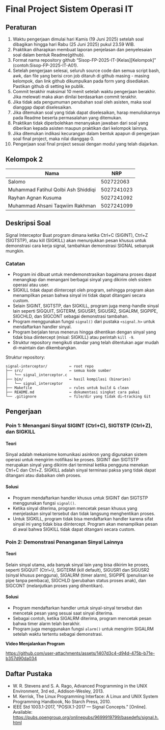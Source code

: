 # Final Project Sistem Operasi IT

## Peraturan
1. Waktu pengerjaan dimulai hari Kamis (19 Juni 2025) setelah soal dibagikan hingga hari Rabu (25 Juni 2025) pukul 23.59 WIB.
2. Praktikan diharapkan membuat laporan penjelasan dan penyelesaian soal dalam bentuk Readme(github).
3. Format nama repository github “Sisop-FP-2025-IT-[Kelas][Kelompok]” (contoh:Sisop-FP-2025-IT-A01).
4. Setelah pengerjaan selesai, seluruh source code dan semua script bash, awk, dan file yang berisi cron job ditaruh di github masing - masing kelompok, dan link github dikumpulkan pada form yang disediakan. Pastikan github di setting ke publik.
5. Commit terakhir maksimal 10 menit setelah waktu pengerjaan berakhir. Jika melewati maka akan dinilai berdasarkan commit terakhir.
6. Jika tidak ada pengumuman perubahan soal oleh asisten, maka soal dianggap dapat diselesaikan.
7. Jika ditemukan soal yang tidak dapat diselesaikan, harap menuliskannya pada Readme beserta permasalahan yang ditemukan.
8. Praktikan tidak diperbolehkan menanyakan jawaban dari soal yang diberikan kepada asisten maupun praktikan dari kelompok lainnya.
9. Jika ditemukan indikasi kecurangan dalam bentuk apapun di pengerjaan soal final project, maka nilai dianggap 0.
10. Pengerjaan soal final project sesuai dengan modul yang telah diajarkan.

## Kelompok 2

Nama | NRP
--- | ---
Salomo | 502722063
Muhammad Fatihul Qolbi Ash Shiddiqi | 5027241023
Rayhan Agnan Kusuma | 5027241092
Muhammad Ahsani Taqwiim Rakhman | 5027241099

## Deskripsi Soal

Signal Interceptor
Buat program dimana ketika Ctrl+C (SIGINT), Ctrl+Z (SIGTSTP), atau kill (SIGKILL) akan menunjukkan pesan khusus untuk demonstrasi cara kerja signal, tambahkan demonstrasi SIGNAL sebanyak mungkin.

### Catatan

- Program ini dibuat untuk mendemonstrasikan bagaimana proses dapat menangkap dan menangani berbagai sinyal yang dikirim oleh sistem operasi atau user.  
- SIGKILL tidak dapat diintercept oleh program, sehingga program akan menampilkan pesan bahwa sinyal ini tidak dapat ditangani secara custom.  
- Selain SIGINT, SIGTSTP, dan SIGKILL, program juga meng-handle sinyal lain seperti SIGQUIT, SIGTERM, SIGUSR1, SIGUSR2, SIGALRM, SIGPIPE, SIGCHLD, dan SIGCONT sebagai demonstrasi tambahan.  
- Program menggunakan fungsi `signal()` dari pustaka `<signal.h>` untuk mendaftarkan handler sinyal.  
- Program berjalan terus menerus hingga dihentikan dengan sinyal yang tidak bisa diintercept (misal: SIGKILL) atau perintah `kill -9`.  
- Struktur repository mengikuti standar yang telah ditentukan agar mudah di-maintain dan dikembangkan.
  
Struktur repository:
```
signal-interceptor/          ← root repo
├── src/                     ← semua kode sumber
│   └── signal_interceptor.c
├── bin/                     ← hasil kompilasi (binaries)
│   └── signal_interceptor
├── Makefile                 ← rules untuk build & clean
├── README.md                ← dokumentasi singkat cara pakai
└── .gitignore               ← file/dir yang tidak di–tracking Git
```

## Pengerjaan

### Poin 1: Menangani Sinyal SIGINT (Ctrl+C), SIGTSTP (Ctrl+Z), dan SIGKILL

#### Teori

Sinyal adalah mekanisme komunikasi asinkron yang digunakan sistem operasi untuk mengirim notifikasi ke proses. SIGINT dan SIGTSTP merupakan sinyal yang dikirim dari terminal ketika pengguna menekan Ctrl+C dan Ctrl+Z. SIGKILL adalah sinyal terminasi paksa yang tidak dapat ditangani atau diabaikan oleh proses.

#### Solusi

- Program mendaftarkan handler khusus untuk SIGINT dan SIGTSTP menggunakan fungsi `signal()`.  
- Ketika sinyal diterima, program mencetak pesan khusus yang menjelaskan sinyal tersebut dan tidak langsung menghentikan proses.  
- Untuk SIGKILL, program tidak bisa mendaftarkan handler karena sifat sinyal ini yang tidak bisa diintercept. Program akan menampilkan pesan di awal bahwa SIGKILL tidak dapat ditangani secara custom.  

### Poin 2: Demonstrasi Penanganan Sinyal Lainnya

#### Teori

Selain sinyal utama, ada banyak sinyal lain yang bisa dikirim ke proses, seperti SIGQUIT (Ctrl+\\), SIGTERM (kill default), SIGUSR1 dan SIGUSR2 (sinyal khusus pengguna), SIGALRM (timer alarm), SIGPIPE (penulisan ke pipe tanpa pembaca), SIGCHLD (perubahan status proses anak), dan SIGCONT (melanjutkan proses yang dihentikan).

#### Solusi

- Program mendaftarkan handler untuk sinyal-sinyal tersebut dan mencetak pesan yang sesuai saat sinyal diterima.  
- Sebagai contoh, ketika SIGALRM diterima, program mencetak pesan bahwa timer alarm telah berakhir.  
- Program juga menggunakan fungsi `alarm()` untuk mengirim SIGALRM setelah waktu tertentu sebagai demonstrasi.

**Video Menjalankan Program**

https://github.com/user-attachments/assets/1407d3c4-d94d-475b-b71e-b357d90da034

## Daftar Pustaka

- W. R. Stevens and S. A. Rago, Advanced Programming in the UNIX Environment, 3rd ed., Addison-Wesley, 2013.
- M. Kerrisk, The Linux Programming Interface: A Linux and UNIX System Programming Handbook, No Starch Press, 2010.
- IEEE Std 1003.1-2017, "POSIX.1-2017 — Signal Concepts." [Online]. Available: https://pubs.opengroup.org/onlinepubs/9699919799/basedefs/signal.h.html

